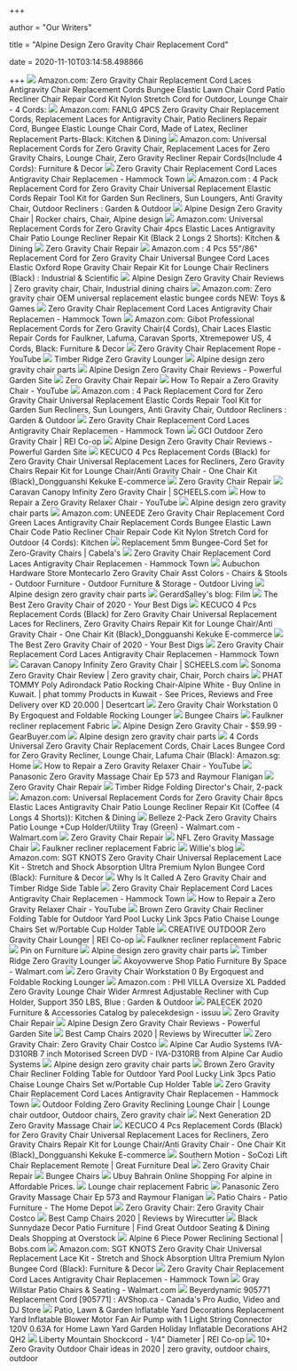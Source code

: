 +++
        
author = "Our Writers"
        
title = "Alpine Design Zero Gravity Chair Replacement Cord"
        
date = 2020-11-10T03:14:58.498866
        
+++
[ ![](https://images-na.ssl-images-amazon.com/images/I/71LpVgmupWL._AC_SL1500_.jpg)](https://images-na.ssl-images-amazon.com/images/I/71LpVgmupWL._AC_SL1500_.jpg) Amazon.com: Zero Gravity Chair Replacement Cord Laces Antigravity Chair  Replacement Cords Bungee Elastic Lawn Chair Cord Patio Recliner Chair  Repair Cord Kit Nylon Stretch Cord for Outdoor, Lounge Chair - 4 Cords:
[ ![](https://images-na.ssl-images-amazon.com/images/I/91zIRBwj5wL._AC_SX522_.jpg)](https://images-na.ssl-images-amazon.com/images/I/91zIRBwj5wL._AC_SX522_.jpg) Amazon.com: FANLG 4PCS Zero Gravity Chair Replacement Cords, Replacement  Laces for Antigravity Chair, Patio Recliners Repair Cord, Bungee Elastic Lounge  Chair Cord, Made of Latex, Recliner Replacement Parts-Black: Kitchen &  Dining
[ ![](https://m.media-amazon.com/images/I/71thpuMbSZL._AC_.jpg)](https://m.media-amazon.com/images/I/71thpuMbSZL._AC_.jpg) Amazon.com: Universal Replacement Cords for Zero Gravity Chair, Replacement  Laces for Zero Gravity Chairs, Lounge Chair, Zero Gravity Recliner Repair  Cords(Include 4 Cords): Furniture & Decor
[ ![](https://cdn.shopify.com/s/files/1/0657/1879/products/51Wa0rT5iGL_800x.jpg?v=1591353462)](https://cdn.shopify.com/s/files/1/0657/1879/products/51Wa0rT5iGL_800x.jpg?v=1591353462) Zero Gravity Chair Replacement Cord Laces Antigravity Chair Replacemen -  Hammock Town
[ ![](https://images-na.ssl-images-amazon.com/images/I/71GgpHR6nhL._AC_SY450_.jpg)](https://images-na.ssl-images-amazon.com/images/I/71GgpHR6nhL._AC_SY450_.jpg) Amazon.com : 4 Pack Replacement Cord for Zero Gravity Chair Universal  Replacement Elastic Cords Repair Tool Kit for Garden Sun Recliners, Sun  Loungers, Anti Gravity Chair, Outdoor Recliners : Garden & Outdoor
[ ![](https://i.pinimg.com/originals/0d/2d/04/0d2d045845759378813b551a064ce0ea.jpg)](https://i.pinimg.com/originals/0d/2d/04/0d2d045845759378813b551a064ce0ea.jpg) Alpine Design Zero Gravity Chair | Rocker chairs, Chair, Alpine design
[ ![](https://images-na.ssl-images-amazon.com/images/I/61Pw15nUAIL._AC_SL1001_.jpg)](https://images-na.ssl-images-amazon.com/images/I/61Pw15nUAIL._AC_SL1001_.jpg) Amazon.com: Universal Replacement Cords for Zero Gravity Chair 4pcs Elastic  Laces Antigravity Chair Patio Lounge Recliner Repair Kit (Black 2 Longs 2  Shorts): Kitchen & Dining
[ ![](https://assets.aprettyhappyhome.com/wp-content/uploads/2014/06/chair6.jpg)](https://assets.aprettyhappyhome.com/wp-content/uploads/2014/06/chair6.jpg) Zero Gravity Chair Repair
[ ![](https://images-na.ssl-images-amazon.com/images/I/612hk7DfOuL._AC_SY355_.jpg)](https://images-na.ssl-images-amazon.com/images/I/612hk7DfOuL._AC_SY355_.jpg) Amazon.com : 4 Pcs 55"/86" Replacement Cord for Zero Gravity Chair  Universal Bungee Cord Laces Elastic Oxford Rope Gravity Chair Repair Kit  for Lounge Chair Recliners (Black) : Industrial & Scientific
[ ![](https://i.pinimg.com/originals/65/f0/53/65f053afd677009e1aae5727d1d9360c.png)](https://i.pinimg.com/originals/65/f0/53/65f053afd677009e1aae5727d1d9360c.png) Alpine Design Zero Gravity Chair Reviews | Zero gravity chair, Chair,  Industrial dining chairs
[ ![](https://images-na.ssl-images-amazon.com/images/I/61zLPSyzW0L._AC_SL1000_.jpg)](https://images-na.ssl-images-amazon.com/images/I/61zLPSyzW0L._AC_SL1000_.jpg) Amazon.com: Zero gravity chair OEM universal replacement elastic bungee  cords NEW: Toys & Games
[ ![](https://cdn.shopify.com/s/files/1/0657/1879/products/41_btkaFIoL_400x.jpg?v=1591353462)](https://cdn.shopify.com/s/files/1/0657/1879/products/41_btkaFIoL_400x.jpg?v=1591353462) Zero Gravity Chair Replacement Cord Laces Antigravity Chair Replacemen -  Hammock Town
[ ![](https://images-na.ssl-images-amazon.com/images/I/81QaUfIukjL._AC_SL1500_.jpg)](https://images-na.ssl-images-amazon.com/images/I/81QaUfIukjL._AC_SL1500_.jpg) Amazon.com: Gibot Professional Replacement Cords for Zero Gravity Chair(4  Cords), Chair Laces Elastic Repair Cords for Faulkner, Lafuma, Caravan  Sports, Xtremepower US, 4 Cords, Black: Furniture & Decor
[ ![](https://i.ytimg.com/vi/B0OSrZ-nYCg/maxresdefault.jpg)](https://i.ytimg.com/vi/B0OSrZ-nYCg/maxresdefault.jpg) Zero Gravity Chair Replacement Rope - YouTube
[ ![](https://images.costco-static.com/ImageDelivery/imageService?profileId=12026540&itemId=100483404-847&recipeName=680)](https://images.costco-static.com/ImageDelivery/imageService?profileId=12026540&itemId=100483404-847&recipeName=680) Timber Ridge Zero Gravity Lounger
[ ![](https://www.titan-world.com/uploads/1/0/6/8/106848587/alpine-brown-900l_1_orig.jpg)](https://www.titan-world.com/uploads/1/0/6/8/106848587/alpine-brown-900l_1_orig.jpg) Alpine design zero gravity chair parts
[ ![](https://powerfulgarden.com/wp-content/uploads/2018/04/Alpine-Design-Zero-Gravity-Chair-For-Price.png)](https://powerfulgarden.com/wp-content/uploads/2018/04/Alpine-Design-Zero-Gravity-Chair-For-Price.png) Alpine Design Zero Gravity Chair Reviews - Powerful Garden Site
[ ![](https://assets.aprettyhappyhome.com/wp-content/uploads/2014/06/chair2.jpg)](https://assets.aprettyhappyhome.com/wp-content/uploads/2014/06/chair2.jpg) Zero Gravity Chair Repair
[ ![](https://i.ytimg.com/vi/71cerqB7Lwg/hqdefault.jpg)](https://i.ytimg.com/vi/71cerqB7Lwg/hqdefault.jpg) How To Repair a Zero Gravity Chair - YouTube
[ ![](https://images-na.ssl-images-amazon.com/images/I/610sg5DRkfL._AC_SY355_.jpg)](https://images-na.ssl-images-amazon.com/images/I/610sg5DRkfL._AC_SY355_.jpg) Amazon.com : 4 Pack Replacement Cord for Zero Gravity Chair Universal  Replacement Elastic Cords Repair Tool Kit for Garden Sun Recliners, Sun  Loungers, Anti Gravity Chair, Outdoor Recliners : Garden & Outdoor
[ ![](https://cdn.shopify.com/s/files/1/0657/1879/products/51bGsQq7aWL_800x.jpg?v=1591353462)](https://cdn.shopify.com/s/files/1/0657/1879/products/51bGsQq7aWL_800x.jpg?v=1591353462) Zero Gravity Chair Replacement Cord Laces Antigravity Chair Replacemen -  Hammock Town
[ ![](https://www.rei.com/media/2bc96f34-0a18-45f8-bed1-9179b6f8f6ee?size=784x588)](https://www.rei.com/media/2bc96f34-0a18-45f8-bed1-9179b6f8f6ee?size=784x588) GCI Outdoor Zero Gravity Chair | REI Co-op
[ ![](https://powerfulgarden.com/wp-content/uploads/2018/04/Alpine-Design-Zero-Gravity-Chair-Reviews.png)](https://powerfulgarden.com/wp-content/uploads/2018/04/Alpine-Design-Zero-Gravity-Chair-Reviews.png) Alpine Design Zero Gravity Chair Reviews - Powerful Garden Site
[ ![](https://images-na.ssl-images-amazon.com/images/I/718EVdDBIPL._SL1500_.jpg)](https://images-na.ssl-images-amazon.com/images/I/718EVdDBIPL._SL1500_.jpg) KECUCO 4 Pcs Replacement Cords (Black) for Zero Gravity Chair Universal Replacement  Laces for Recliners, Zero Gravity Chairs Repair Kit for Lounge Chair/Anti  Gravity Chair - One Chair Kit (Black)_Dongguanshi Kekuke E-commerce
[ ![](https://assets.aprettyhappyhome.com/wp-content/uploads/2014/06/chair1.jpg)](https://assets.aprettyhappyhome.com/wp-content/uploads/2014/06/chair1.jpg) Zero Gravity Chair Repair
[ ![](https://scheels.scene7.com/is/image/Scheels/68921589050?wid=400&hei=400&qlt=50)](https://scheels.scene7.com/is/image/Scheels/68921589050?wid=400&hei=400&qlt=50) Caravan Canopy Infinity Zero Gravity Chair | SCHEELS.com
[ ![](https://i.ytimg.com/vi/l0pc6LRk7yA/maxresdefault.jpg)](https://i.ytimg.com/vi/l0pc6LRk7yA/maxresdefault.jpg) How to Repair a Zero Gravity Relaxer Chair - YouTube
[ ![](http://www.vitalitywebb.com/backstore/Osaki/pics/Titan-TP-Pro-Alpine-Zero-Gravity-Massage-Chair-Recliner-Black.jpg)](http://www.vitalitywebb.com/backstore/Osaki/pics/Titan-TP-Pro-Alpine-Zero-Gravity-Massage-Chair-Recliner-Black.jpg) Alpine design zero gravity chair parts
[ ![](https://images-na.ssl-images-amazon.com/images/I/71hmXiPxGXL._AC_SL1500_.jpg)](https://images-na.ssl-images-amazon.com/images/I/71hmXiPxGXL._AC_SL1500_.jpg) Amazon.com: UNEEDE Zero Gravity Chair Replacement Cord Green Laces  Antigravity Chair Replacement Cords Bungee Elastic Lawn Chair Code Patio Recliner  Chair Repair Code Kit Nylon Stretch Cord for Outdoor (4 Cords): Kitchen
[ ![](https://basspro.scene7.com/is/image/BassPro/3570330_100133070_is)](https://basspro.scene7.com/is/image/BassPro/3570330_100133070_is) Replacement 5mm Bungee-Cord Set for Zero-Gravity Chairs | Cabela's
[ ![](https://cdn.shopify.com/s/files/1/0657/1879/products/51Q6BLHT1RL_800x.jpg?v=1591353462)](https://cdn.shopify.com/s/files/1/0657/1879/products/51Q6BLHT1RL_800x.jpg?v=1591353462) Zero Gravity Chair Replacement Cord Laces Antigravity Chair Replacemen -  Hammock Town
[ ![](https://media.hardwarestore.com/catalog/product/cache/afad95d7734d2fa6d0a8ba78597182b7/1/9/194862_P01.jpg)](https://media.hardwarestore.com/catalog/product/cache/afad95d7734d2fa6d0a8ba78597182b7/1/9/194862_P01.jpg) Aubuchon Hardware Store Montecarlo Zero Gravity Chair Asst Colors - Chairs  & Stools - Outdoor Furniture - Outdoor Furniture & Storage - Outdoor Living
[ ![](https://www.vitalityweb.com/backstore/pics/A-Showroom-Picture.jpg)](https://www.vitalityweb.com/backstore/pics/A-Showroom-Picture.jpg) Alpine design zero gravity chair parts
[ ![](http://www.sports-expert.net/b2b/pics/beach_chair_with_cooler_bag.jpg)](http://www.sports-expert.net/b2b/pics/beach_chair_with_cooler_bag.jpg) GerardSalley's blog: Film
[ ![](https://www.yourbestdigs.com/wp-content/uploads/2018/05/untitled-3.jpg)](https://www.yourbestdigs.com/wp-content/uploads/2018/05/untitled-3.jpg) The Best Zero Gravity Chair of 2020 - Your Best Digs
[ ![](https://images-na.ssl-images-amazon.com/images/I/81ux5gXOHtL._SL1500_.jpg)](https://images-na.ssl-images-amazon.com/images/I/81ux5gXOHtL._SL1500_.jpg) KECUCO 4 Pcs Replacement Cords (Black) for Zero Gravity Chair Universal Replacement  Laces for Recliners, Zero Gravity Chairs Repair Kit for Lounge Chair/Anti  Gravity Chair - One Chair Kit (Black)_Dongguanshi Kekuke E-commerce
[ ![](https://www.yourbestdigs.com/wp-content/uploads/2018/05/zeroGchair-lineup-1.jpg)](https://www.yourbestdigs.com/wp-content/uploads/2018/05/zeroGchair-lineup-1.jpg) The Best Zero Gravity Chair of 2020 - Your Best Digs
[ ![](https://cdn.shopify.com/s/files/1/0657/1879/products/51NrjOolhOL_600x.jpg?v=1591353462)](https://cdn.shopify.com/s/files/1/0657/1879/products/51NrjOolhOL_600x.jpg?v=1591353462) Zero Gravity Chair Replacement Cord Laces Antigravity Chair Replacemen -  Hammock Town
[ ![](https://scheels.scene7.com/is/image/Scheels/68921589015?wid=500&hei=500&qlt=50)](https://scheels.scene7.com/is/image/Scheels/68921589015?wid=500&hei=500&qlt=50) Caravan Canopy Infinity Zero Gravity Chair | SCHEELS.com
[ ![](https://i.pinimg.com/originals/a3/74/fa/a374faf10e82684d6167799ca373cfb5.png)](https://i.pinimg.com/originals/a3/74/fa/a374faf10e82684d6167799ca373cfb5.png) Sonoma Zero Gravity Chair Review | Zero gravity chair, Chair, Porch chairs
[ ![](https://images-na.ssl-images-amazon.com/images/I/71wn8HMsAwL.jpg)](https://images-na.ssl-images-amazon.com/images/I/71wn8HMsAwL.jpg) PHAT TOMMY Poly Adirondack Patio Rocking Chair-Alpine White - Buy Online in  Kuwait. | phat tommy Products in Kuwait - See Prices, Reviews and Free  Delivery over KD 20.000 | Desertcart
[ ![](https://ak1.ostkcdn.com/images/products/22433039/White-Italian-Leather-Chair-b1bed9fd-370e-40a0-a52a-ee70d40d7d53_600.jpg)](https://ak1.ostkcdn.com/images/products/22433039/White-Italian-Leather-Chair-b1bed9fd-370e-40a0-a52a-ee70d40d7d53_600.jpg) Zero Gravity Chair Workstation 0 By Ergoquest and Foldable Rocking Lounger
[ ![](https://i5.walmartimages.com/asr/06c67a57-e807-47e4-8266-d1fd8f17a8ab.82cc677d3256279e7477f702da2357c0.jpeg?odnHeight=180&odnWidth=180&odnBg=ffffff)](https://i5.walmartimages.com/asr/06c67a57-e807-47e4-8266-d1fd8f17a8ab.82cc677d3256279e7477f702da2357c0.jpeg?odnHeight=180&odnWidth=180&odnBg=ffffff) Bungee Chairs
[ ![](https://img.fabricgateway.com/2d/2d9661f03545df86678dd83e2617c2f3.jpeg)](https://img.fabricgateway.com/2d/2d9661f03545df86678dd83e2617c2f3.jpeg) Faulkner recliner replacement Fabric
[ ![](https://img-1.gearbuyer.com/alpine_design_zero_gravity_chair_p1_-0.jpg)](https://img-1.gearbuyer.com/alpine_design_zero_gravity_chair_p1_-0.jpg) Alpine Design Zero Gravity Chair - $59.99 - GearBuyer.com
[ ![](https://vitalityweb.com/backstore/Osaki/pics/Titan-TP-Pro-Alpine-Zero-Gravity-Massage-Chair-Recliner-Brown-250.jpg)](https://vitalityweb.com/backstore/Osaki/pics/Titan-TP-Pro-Alpine-Zero-Gravity-Massage-Chair-Recliner-Brown-250.jpg) Alpine design zero gravity chair parts
[ ![](https://images-na.ssl-images-amazon.com/images/I/51EpD8y2%2BVL._AC_SY200_.jpg)](https://images-na.ssl-images-amazon.com/images/I/51EpD8y2%2BVL._AC_SY200_.jpg) 4 Cords Universal Zero Gravity Chair Replacement Cords, Chair Laces Bungee  Cord for Zero Gravity Recliner, Lounge Chair, Lafuma Chair (Black):  Amazon.sg: Home
[ ![](https://i.ytimg.com/vi/l0pc6LRk7yA/hqdefault.jpg)](https://i.ytimg.com/vi/l0pc6LRk7yA/hqdefault.jpg) How to Repair a Zero Gravity Relaxer Chair - YouTube
[ ![](https://www.vintagevibes.nl/wp-content/uploads/2016/02/stoelen148b.jpg)](https://www.vintagevibes.nl/wp-content/uploads/2016/02/stoelen148b.jpg) Panasonic Zero Gravity Massage Chair Ep 573 and Raymour Flanigan
[ ![](https://assets.aprettyhappyhome.com/wp-content/uploads/2014/06/chair5.jpg)](https://assets.aprettyhappyhome.com/wp-content/uploads/2014/06/chair5.jpg) Zero Gravity Chair Repair
[ ![](https://images.costco-static.com/ImageDelivery/imageService?profileId=12026540&imageId=1325396-847__1&recipeName=350)](https://images.costco-static.com/ImageDelivery/imageService?profileId=12026540&imageId=1325396-847__1&recipeName=350) Timber Ridge Folding Director's Chair, 2-pack
[ ![](https://images-na.ssl-images-amazon.com/images/I/61yY0skEGvL._AC_SL1001_.jpg)](https://images-na.ssl-images-amazon.com/images/I/61yY0skEGvL._AC_SL1001_.jpg) Amazon.com: Universal Replacement Cords for Zero Gravity Chair 8pcs Elastic  Laces Antigravity Chair Patio Lounge Recliner Repair Kit (Coffee (4 Longs 4  Shorts)): Kitchen & Dining
[ ![](https://i5.walmartimages.com/asr/44e78966-ac82-4d5f-be8b-04af9acfa6ae_1.bd93d6a6e2f6882673b0bbfd86a8559a.jpeg?odnWidth=612&odnHeight=612&odnBg=ffffff)](https://i5.walmartimages.com/asr/44e78966-ac82-4d5f-be8b-04af9acfa6ae_1.bd93d6a6e2f6882673b0bbfd86a8559a.jpeg?odnWidth=612&odnHeight=612&odnBg=ffffff) Belleze 2-Pack Zero Gravity Chairs Patio Lounge +Cup Holder/Utility Tray  (Green) - Walmart.com - Walmart.com
[ ![](https://assets.aprettyhappyhome.com/wp-content/uploads/2014/06/chair7.jpg)](https://assets.aprettyhappyhome.com/wp-content/uploads/2014/06/chair7.jpg) Zero Gravity Chair Repair
[ ![](https://images.costco-static.com/ImageDelivery/imageService?profileId=12026540&itemId=100397346-847&recipeName=680)](https://images.costco-static.com/ImageDelivery/imageService?profileId=12026540&itemId=100397346-847&recipeName=680) NFL Zero Gravity Massage Chair
[ ![](https://img.fabricgateway.com/e3/e3b5f2b2ac21216cee2f33c092c27a43.jpeg)](https://img.fabricgateway.com/e3/e3b5f2b2ac21216cee2f33c092c27a43.jpeg) Faulkner recliner replacement Fabric
[ ![](http://images1.americanlisted.com/nlarge/replacement_bungee_elastic_cord_kit_for_zero_gravity_recliner_chair_30035915.jpg)](http://images1.americanlisted.com/nlarge/replacement_bungee_elastic_cord_kit_for_zero_gravity_recliner_chair_30035915.jpg) Willie's blog
[ ![](https://m.media-amazon.com/images/S/aplus-media/sc/90e242a0-6b71-4418-abff-7a59e17e3835.__CR0,0,300,300_PT0_SX300_V1___.jpg)](https://m.media-amazon.com/images/S/aplus-media/sc/90e242a0-6b71-4418-abff-7a59e17e3835.__CR0,0,300,300_PT0_SX300_V1___.jpg) Amazon.com: SGT KNOTS Zero Gravity Chair Universal Replacement Lace Kit -  Stretch and Shock Absorption Ultra Premium Nylon Bungee Cord (Black):  Furniture & Decor
[ ![](https://i0.wp.com/www.portcityrentals.com/wp-content/uploads/2017/08/French-Vintage-Chair.jpg?fit%20u003d422%2C444)](https://i0.wp.com/www.portcityrentals.com/wp-content/uploads/2017/08/French-Vintage-Chair.jpg?fit%20u003d422%2C444) Why Is It Called A Zero Gravity Chair and Timber Ridge Side Table
[ ![](https://cdn.shopify.com/s/files/1/0657/1879/products/41Yg3DcvzTL_600x.jpg?v=1591353462)](https://cdn.shopify.com/s/files/1/0657/1879/products/41Yg3DcvzTL_600x.jpg?v=1591353462) Zero Gravity Chair Replacement Cord Laces Antigravity Chair Replacemen -  Hammock Town
[ ![](https://i.ytimg.com/an/l0pc6LRk7yA/20bd3c49-41f5-4e63-97ab-1b0acaca0b2e_mq.jpg?v=5daf096c)](https://i.ytimg.com/an/l0pc6LRk7yA/20bd3c49-41f5-4e63-97ab-1b0acaca0b2e_mq.jpg?v=5daf096c) How to Repair a Zero Gravity Relaxer Chair - YouTube
[ ![](https://images-na.ssl-images-amazon.com/images/I/51uO7IzprzL._SX425_.jpg)](https://images-na.ssl-images-amazon.com/images/I/51uO7IzprzL._SX425_.jpg) Brown Zero Gravity Chair Recliner Folding Table for Outdoor Yard Pool Lucky  Link 3pcs Patio Chaise Lounge Chairs Set w/Portable Cup Holder Table
[ ![](https://www.rei.com/media/product/898363)](https://www.rei.com/media/product/898363) CREATIVE OUTDOOR Zero Gravity Chair Lounger | REI Co-op
[ ![](https://img.fabricgateway.com/64/64e7c1122d5e671b31b505e817b7a845.jpeg)](https://img.fabricgateway.com/64/64e7c1122d5e671b31b505e817b7a845.jpeg) Faulkner recliner replacement Fabric
[ ![](https://i.pinimg.com/originals/ff/c0/df/ffc0df124590502ba44d8e792b956f5b.jpg)](https://i.pinimg.com/originals/ff/c0/df/ffc0df124590502ba44d8e792b956f5b.jpg) Pin on Furniture
[ ![](https://tshop.r10s.com/0ea/ff2/6230/c264/f0d5/a70e/f952/112ce78e0d2c600c7376b2.jpg)](https://tshop.r10s.com/0ea/ff2/6230/c264/f0d5/a70e/f952/112ce78e0d2c600c7376b2.jpg) Alpine design zero gravity chair parts
[ ![](https://images.costco-static.com/ImageDelivery/imageService?profileId=12026540&imageId=1477574-847__1&recipeName=350)](https://images.costco-static.com/ImageDelivery/imageService?profileId=12026540&imageId=1477574-847__1&recipeName=350) Timber Ridge Zero Gravity Lounger
[ ![](https://i5.walmartimages.com/asr/5382551e-ca73-4a9c-b36a-37a9b7069cd5.6a541fb43b1d27b618f96f2c44ddded1.jpeg?odnHeight=200&odnWidth=200&odnBg=ffffff)](https://i5.walmartimages.com/asr/5382551e-ca73-4a9c-b36a-37a9b7069cd5.6a541fb43b1d27b618f96f2c44ddded1.jpeg?odnHeight=200&odnWidth=200&odnBg=ffffff) Akoyovwerve Shop Patio Furniture By Space - Walmart.com
[ ![](https://ul-a.akamaihd.net/opt/ul-a.akamaihd.net/images/products/82449/product/DSW_Dining_Chair_Replicas_-_Set_of_2_White_00_LP.jpg?1459170684)](https://ul-a.akamaihd.net/opt/ul-a.akamaihd.net/images/products/82449/product/DSW_Dining_Chair_Replicas_-_Set_of_2_White_00_LP.jpg?1459170684) Zero Gravity Chair Workstation 0 By Ergoquest and Foldable Rocking Lounger
[ ![](https://images-na.ssl-images-amazon.com/images/I/61Hd%2BDqa0rL._AC_SL1200_.jpg)](https://images-na.ssl-images-amazon.com/images/I/61Hd%2BDqa0rL._AC_SL1200_.jpg) Amazon.com : PHI VILLA Oversize XL Padded Zero Gravity Lounge Chair Wider  Armrest Adjustable Recliner with Cup Holder, Support 350 LBS, Blue : Garden  & Outdoor
[ ![](https://image.isu.pub/200303180131-42b4cc90b1ad3498d91d0b507d3bb23c/jpg/page_1.jpg)](https://image.isu.pub/200303180131-42b4cc90b1ad3498d91d0b507d3bb23c/jpg/page_1.jpg) PALECEK 2020 Furniture & Accessories Catalog by palecekdesign - issuu
[ ![](https://assets.aprettyhappyhome.com/wp-content/uploads/2014/06/chair3.jpg)](https://assets.aprettyhappyhome.com/wp-content/uploads/2014/06/chair3.jpg) Zero Gravity Chair Repair
[ ![](https://i.ytimg.com/vi/FWK_Npvt_Jg/maxresdefault.jpg)](https://i.ytimg.com/vi/FWK_Npvt_Jg/maxresdefault.jpg) Alpine Design Zero Gravity Chair Reviews - Powerful Garden Site
[ ![](https://cdn.thewirecutter.com/wp-content/uploads/2017/08/camping-chairs-2x1-fullres-28-1024x512.jpg)](https://cdn.thewirecutter.com/wp-content/uploads/2017/08/camping-chairs-2x1-fullres-28-1024x512.jpg) Best Camp Chairs 2020 | Reviews by Wirecutter
[ ![](http://prod-thewantlist-static.s3.amazonaws.com/product/29106/product468x800.jpg)](http://prod-thewantlist-static.s3.amazonaws.com/product/29106/product468x800.jpg) Zero Gravity Chair: Zero Gravity Chair Costco
[ ![](https://www.caraudiocentre.co.uk/productimages/zoom/alpine-iva-d310rb.jpg)](https://www.caraudiocentre.co.uk/productimages/zoom/alpine-iva-d310rb.jpg) Alpine Car Audio Systems IVA-D310RB 7 inch Motorised Screen DVD -  IVA-D310RB from Alpine Car Audio Systems
[ ![](http://www.titan-world.com/uploads/1/0/6/8/106848587/s154312674715264577_p53_i3_w640.jpeg)](http://www.titan-world.com/uploads/1/0/6/8/106848587/s154312674715264577_p53_i3_w640.jpeg) Alpine design zero gravity chair parts
[ ![](https://i.pinimg.com/236x/9e/21/6c/9e216c7d5827e8ee213d10aa943e72dd.jpg)](https://i.pinimg.com/236x/9e/21/6c/9e216c7d5827e8ee213d10aa943e72dd.jpg) Brown Zero Gravity Chair Recliner Folding Table for Outdoor Yard Pool Lucky  Link 3pcs Patio Chaise Lounge Chairs Set w/Portable Cup Holder Table
[ ![](https://cdn.shopify.com/s/files/1/0657/1879/products/41byx7lgiDL_900x.jpg?v=1598006981)](https://cdn.shopify.com/s/files/1/0657/1879/products/41byx7lgiDL_900x.jpg?v=1598006981) Zero Gravity Chair Replacement Cord Laces Antigravity Chair Replacemen -  Hammock Town
[ ![](https://i.pinimg.com/originals/19/84/63/198463ad2ad0fb7b841261884d57fdb0.jpg)](https://i.pinimg.com/originals/19/84/63/198463ad2ad0fb7b841261884d57fdb0.jpg) Outdoor Folding Zero Gravity Reclining Lounge Chair | Lounge chair outdoor,  Outdoor chairs, Zero gravity chair
[ ![](https://richmedia.ca-richimage.com/ImageDelivery/imageService?profileId=12026540&id=1429736&recipeId=729)](https://richmedia.ca-richimage.com/ImageDelivery/imageService?profileId=12026540&id=1429736&recipeId=729) Next Generation 2D Zero Gravity Massage Chair
[ ![](https://images-na.ssl-images-amazon.com/images/I/717rqpYAjqL._SL1500_.jpg)](https://images-na.ssl-images-amazon.com/images/I/717rqpYAjqL._SL1500_.jpg) KECUCO 4 Pcs Replacement Cords (Black) for Zero Gravity Chair Universal Replacement  Laces for Recliners, Zero Gravity Chairs Repair Kit for Lounge Chair/Anti  Gravity Chair - One Chair Kit (Black)_Dongguanshi Kekuke E-commerce
[ ![](https://greatfurnituredeal.com/media/catalog/product/cache/96ecf088ce8f63d57cd5da7bc572a359/s/o/socozi-remote-functions-instructions.jpg)](https://greatfurnituredeal.com/media/catalog/product/cache/96ecf088ce8f63d57cd5da7bc572a359/s/o/socozi-remote-functions-instructions.jpg) Southern Motion - SoCozi Lift Chair Replacement Remote | Great Furniture  Deal
[ ![](https://assets.aprettyhappyhome.com/wp-content/uploads/2014/06/chair8.jpg)](https://assets.aprettyhappyhome.com/wp-content/uploads/2014/06/chair8.jpg) Zero Gravity Chair Repair
[ ![](https://i5.walmartimages.com/asr/f767f27b-f30c-45b1-8a8d-8cb3472f69d7.f3af4f62d17e667db1f3a11c927c0d1c.jpeg?odnHeight=180&odnWidth=180&odnBg=ffffff)](https://i5.walmartimages.com/asr/f767f27b-f30c-45b1-8a8d-8cb3472f69d7.f3af4f62d17e667db1f3a11c927c0d1c.jpeg?odnHeight=180&odnWidth=180&odnBg=ffffff) Bungee Chairs
[ ![](https://www.ubuy.com.bh/productimg/?image=aHR0cHM6Ly9pbWFnZXMtbmEuc3NsLWltYWdlcy1hbWF6b24uY29tL2ltYWdlcy9JLzgxMXVFMUNNV1ZMLl9TUzQwMF8uanBn.jpg)](https://www.ubuy.com.bh/productimg/?image=aHR0cHM6Ly9pbWFnZXMtbmEuc3NsLWltYWdlcy1hbWF6b24uY29tL2ltYWdlcy9JLzgxMXVFMUNNV1ZMLl9TUzQwMF8uanBn.jpg) Ubuy Bahrain Online Shopping For alpine in Affordable Prices.
[ ![](https://img.fabricgateway.com/73/734173ce3c872da93ef05429e3ed82d9.jpeg)](https://img.fabricgateway.com/73/734173ce3c872da93ef05429e3ed82d9.jpeg) Lounge chair replacement Fabric
[ ![](https://www.jansenfurniture.ca/wp-content/uploads/2018/08/34722-French-Louis-XV-Style-Arm-Chair-EM-088-New2018_DD-2-400x400.jpg)](https://www.jansenfurniture.ca/wp-content/uploads/2018/08/34722-French-Louis-XV-Style-Arm-Chair-EM-088-New2018_DD-2-400x400.jpg) Panasonic Zero Gravity Massage Chair Ep 573 and Raymour Flanigan
[ ![](https://images.homedepot-static.com/productImages/79f5a408-c00f-4606-a85d-cb8526e9dbea/svn/polywood-plastic-adirondack-chairs-ad440wh-64_600.jpg)](https://images.homedepot-static.com/productImages/79f5a408-c00f-4606-a85d-cb8526e9dbea/svn/polywood-plastic-adirondack-chairs-ad440wh-64_600.jpg) Patio Chairs - Patio Furniture - The Home Depot
[ ![](http://media-cache-ak0.pinimg.com/736x/98/95/fc/9895fc75028054bd32acb03f00cf18fb.jpg)](http://media-cache-ak0.pinimg.com/736x/98/95/fc/9895fc75028054bd32acb03f00cf18fb.jpg) Zero Gravity Chair: Zero Gravity Chair Costco
[ ![](https://d1b5h9psu9yexj.cloudfront.net/16109/Coleman-Oversized-Quad-Chair-With-Cooler_20180222-195252_full.jpg)](https://d1b5h9psu9yexj.cloudfront.net/16109/Coleman-Oversized-Quad-Chair-With-Cooler_20180222-195252_full.jpg) Best Camp Chairs 2020 | Reviews by Wirecutter
[ ![](https://ak1.ostkcdn.com/images/products/is/images/direct/b7c45d1b862d109684124c630da426eb72acfbbd/Sunnydaze-Universal-Replacement-Bungee-Cord-Laces-for-Zero-Gravity-Chair---Black.jpg?imwidth=200&impolicy=medium)](https://ak1.ostkcdn.com/images/products/is/images/direct/b7c45d1b862d109684124c630da426eb72acfbbd/Sunnydaze-Universal-Replacement-Bungee-Cord-Laces-for-Zero-Gravity-Chair---Black.jpg?imwidth=200&impolicy=medium) Black Sunnydaze Decor Patio Furniture | Find Great Outdoor Seating & Dining  Deals Shopping at Overstock
[ ![](https://productimages.mybobs.com/20051900/20051900_gallery_01_wide.jpg)](https://productimages.mybobs.com/20051900/20051900_gallery_01_wide.jpg) Alpine 6 Piece Power Reclining Sectional | Bobs.com
[ ![](https://m.media-amazon.com/images/S/aplus-media/sc/975a5fc3-cbb2-413a-bd95-d75d5432fc6f.__CR0,0,500,500_PT0_SX220_V1___.jpg)](https://m.media-amazon.com/images/S/aplus-media/sc/975a5fc3-cbb2-413a-bd95-d75d5432fc6f.__CR0,0,500,500_PT0_SX220_V1___.jpg) Amazon.com: SGT KNOTS Zero Gravity Chair Universal Replacement Lace Kit -  Stretch and Shock Absorption Ultra Premium Nylon Bungee Cord (Black):  Furniture & Decor
[ ![](https://cdn.shopify.com/s/files/1/0657/1879/products/41nWFxkSdDL_900x.jpg?v=1598006958)](https://cdn.shopify.com/s/files/1/0657/1879/products/41nWFxkSdDL_900x.jpg?v=1598006958) Zero Gravity Chair Replacement Cord Laces Antigravity Chair Replacemen -  Hammock Town
[ ![](https://i5.walmartimages.com/asr/d113acec-e8aa-4759-9589-1471e8d3f0b0.7fcd14f1da1e3c1a8dad665831a53eef.jpeg?odnHeight=200&odnWidth=200&odnBg=ffffff)](https://i5.walmartimages.com/asr/d113acec-e8aa-4759-9589-1471e8d3f0b0.7fcd14f1da1e3c1a8dad665831a53eef.jpeg?odnHeight=200&odnWidth=200&odnBg=ffffff) Gray Willstar Patio Chairs & Seating - Walmart.com
[ ![](https://www.avshop.ca/images/beyerdynamic/905771.jpg)](https://www.avshop.ca/images/beyerdynamic/905771.jpg) Beyerdynamic 905771 Replacement Cord [905771] : AVShop.ca - Canada's Pro  Audio, Video and DJ Store
[ ![](https://images-na.ssl-images-amazon.com/images/I/71SIh-ZslrL._SL1500_.jpg)](https://images-na.ssl-images-amazon.com/images/I/71SIh-ZslrL._SL1500_.jpg) Patio, Lawn & Garden Inflatable Yard Decorations Replacement Yard  Inflatable Blower Motor Fan Air Pump with 1 Light String Connector 120V  0.63A for Home Lawn Yard Garden Holiday Inflatable Decorations AH2 QH2
[ ![](https://www.rei.com/media/e8a14cae-6cd2-4cb9-a0ad-f93e81a4f26f?size=784x588)](https://www.rei.com/media/e8a14cae-6cd2-4cb9-a0ad-f93e81a4f26f?size=784x588) Liberty Mountain Shockcord - 1/4" Diameter | REI Co-op
[ ![](https://i.pinimg.com/236x/4f/3e/d8/4f3ed84d07ed830d8a031e672afc7ea2.jpg)](https://i.pinimg.com/236x/4f/3e/d8/4f3ed84d07ed830d8a031e672afc7ea2.jpg) 10+ Zero Gravity Outdoor Chair ideas in 2020 | zero gravity, outdoor chairs,  outdoor
